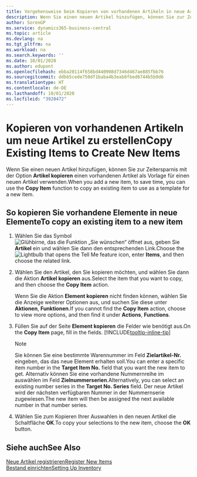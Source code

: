 ```yaml
---
title: Vorgehensweise beim Kopieren von vorhandenen Artikeln in neue Artikel
description: Wenn Sie einen neuen Artikel hinzufügen, können Sie zur Zeitersparnis mit der Option Artikel kopieren einen vorhandenen Artikel als Vorlage für einen neuen Artikel verwenden.
author: SorenGP
ms.service: dynamics365-business-central
ms.topic: article
ms.devlang: na
ms.tgt_pltfrm: na
ms.workload: na
ms.search.keywords: ''
ms.date: 10/01/2020
ms.author: edupont
ms.openlocfilehash: ebba20114f658bd440908d7346d467ae885fbb76
ms.sourcegitcommit: ddbb5cede750df1baba4b3eab8fbed6744b5b9d6
ms.translationtype: HT
ms.contentlocale: de-DE
ms.lasthandoff: 10/01/2020
ms.locfileid: "3920472"
---
```

# <a name="copy-existing-items-to-create-new-items"></a><span data-ttu-id="b728c-103">Kopieren von vorhandenen Artikeln um neue Artikel zu erstellen</span><span class="sxs-lookup"><span data-stu-id="b728c-103">Copy Existing Items to Create New Items</span></span>

<span data-ttu-id="b728c-104">Wenn Sie einen neuen Artikel hinzufügen, können Sie zur Zeitersparnis mit der Option **Artikel kopieren** einen vorhandenen Artikel als Vorlage für einen neuen Artikel verwenden.</span><span class="sxs-lookup"><span data-stu-id="b728c-104">When you add a new item, to save time, you can use the **Copy Item** function to copy an existing item to use as a template for a new item.</span></span>  

## <a name="to-copy-an-existing-item-to-a-new-item"></a><span data-ttu-id="b728c-105">So kopieren Sie vorhandene Elemente in neue Elemente</span><span class="sxs-lookup"><span data-stu-id="b728c-105">To copy an existing item to a new item</span></span>

1. <span data-ttu-id="b728c-106">Wählen Sie das Symbol ![Glühbirne, das die Funktion „Sie wünschen“ öffnet](media/ui-search/search_small.png "Was möchten Sie tun?") aus, geben Sie **Artikel** ein und wählen Sie dann den entsprechenden Link.</span><span class="sxs-lookup"><span data-stu-id="b728c-106">Choose the ![Lightbulb that opens the Tell Me feature](media/ui-search/search_small.png "Tell me what you want to do") icon, enter **Items**, and then choose the related link.</span></span>  
2. <span data-ttu-id="b728c-107">Wählen Sie den Artikel, den Sie kopieren möchten, und wählen Sie dann die Aktion **Artikel kopieren** aus.</span><span class="sxs-lookup"><span data-stu-id="b728c-107">Select the item that you want to copy, and then choose the **Copy Item** action.</span></span>  

    <span data-ttu-id="b728c-108">Wenn Sie die Aktion **Element kopieren** nicht finden können, wählen Sie die Anzeige weiterer Optionen aus, und suchen Sie diese unter **Aktionen**, **Funktionen**.</span><span class="sxs-lookup"><span data-stu-id="b728c-108">If you cannot find the **Copy Item** action, choose to view more options, and then find it under **Actions**, **Functions**.</span></span>  

3. <span data-ttu-id="b728c-109">Füllen Sie auf der Seite **Element kopieren** die Felder wie benötigt aus.</span><span class="sxs-lookup"><span data-stu-id="b728c-109">On the **Copy Item** page, fill in the fields.</span></span> [!INCLUDE[tooltip-inline-tip](includes/tooltip-inline-tip_md.md)]

    > [!NOTE]  
    > <span data-ttu-id="b728c-110">Sie können Sie eine bestimmte Warennummer im Feld **Zielartikel-Nr.** eingeben, das das neue Element erhalten soll.</span><span class="sxs-lookup"><span data-stu-id="b728c-110">You can enter a specific item number in the **Target Item No.** field that you want the new item to get.</span></span> <span data-ttu-id="b728c-111">Alternativ können Sie eine vorhandene Nummernreihe im auswählen im Feld **Zielnummerserien**.</span><span class="sxs-lookup"><span data-stu-id="b728c-111">Alternatively, you can select an existing number series in the **Target No. Series** field.</span></span> <span data-ttu-id="b728c-112">Der neue Artikel wird der nächsten verfügbaren Nummer in der Nummernserie zugewiesen.</span><span class="sxs-lookup"><span data-stu-id="b728c-112">The new item will then be assigned the next available number in that number series.</span></span>  

4. <span data-ttu-id="b728c-113">Wählen Sie zum Kopieren Ihrer Auswahlen in den neuen Artikel die Schaltfläche **OK**.</span><span class="sxs-lookup"><span data-stu-id="b728c-113">To copy your selections to the new item, choose the **OK** button.</span></span>  

## <a name="see-also"></a><span data-ttu-id="b728c-114">Siehe auch</span><span class="sxs-lookup"><span data-stu-id="b728c-114">See Also</span></span>

[<span data-ttu-id="b728c-115">Neue Artikel registrieren</span><span class="sxs-lookup"><span data-stu-id="b728c-115">Register New Items</span></span>](inventory-how-register-new-items.md)  
[<span data-ttu-id="b728c-116">Bestand einrichten</span><span class="sxs-lookup"><span data-stu-id="b728c-116">Setting Up Inventory</span></span>](inventory-setup-inventory.md)  
